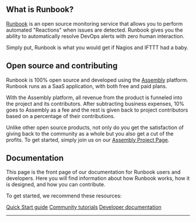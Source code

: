 ## What is Runbook?

[Runbook](https://runbook.io) is an open source monitoring service that allows you to perform automated "Reactions" when issues are detected. Runbook gives you the ability to automatically resolve DevOps alerts with zero human interaction.

Simply put, Runbook is what you would get if Nagios and IFTTT had a baby.

## Open source and contributing

Runbook is 100% open source and developed using the [Assembly](https://assembly.com/runbook) platform. Runbook runs as a SaaS application, with both free and paid plans.

With the Assembly platform, all revenue from the product is funneled into the project and its contributors. After subtracting business expenses, 10% goes to Assembly as a fee and the rest is given back to project contributors based on a percentage of their contributions.

Unlike other open source products, not only do you get the satisfaction of giving back to the community as a whole but you also get a cut of the profits. To get started, simply join us on our [Assembly Project Page](https://assembly.com/runbook).

## Documentation

This page is the front page of our documentation for Runbook users and developers. Here you will find information about how Runbook works, how it is designed, and how you can contribute.

To get started, we recommend these resources:

[Quick Start guide](quick-start.md)
[Community tutorials](community-tutorials/index.md)
[Developer documentation](developers/index.md)

---
